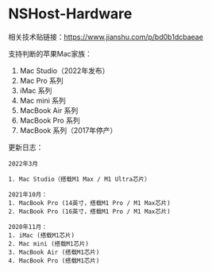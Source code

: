 # NSHost-Hardware

相关技术贴链接：https://www.jianshu.com/p/bd0b1dcbaeae

支持判断的苹果Mac家族：

1. Mac Studio（2022年发布）
2. Mac Pro 系列
3. iMac 系列
4. Mac mini 系列
5. MacBook Air 系列
6. MacBook Pro 系列
7. MacBook 系列（2017年停产）

更新日志：

```
2022年3月

1. Mac Studio（搭载M1 Max / M1 Ultra芯片）
```
```
2021年10月：
1. MacBook Pro (14英寸，搭载M1 Pro / M1 Max芯片)
2. MacBook Pro (16英寸，搭载M1 Pro / M1 Max芯片)
```
```
2020年11月：
1. iMac (搭载M1芯片)
2. Mac mini (搭载M1芯片)
3. MacBook Air (搭载M1芯片)
4. MacBook Pro (搭载M1芯片)
```


